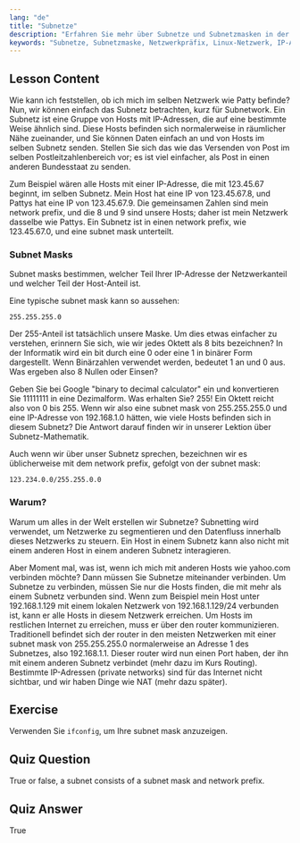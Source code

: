 ```yaml
---
lang: "de"
title: "Subnetze"
description: "Erfahren Sie mehr über Subnetze und Subnetzmasken in der Linux-Netzwerktechnik. Verstehen Sie Netzwerkpräfixe und wie Subnetze den Datenverkehr segmentieren. Beginnen Sie mit diesem anfängerfreundlichen Leitfaden!"
keywords: "Subnetze, Subnetzmaske, Netzwerkpräfix, Linux-Netzwerk, IP-Adresse, Anfänger, Tutorial, ifconfig"
---
```


## Lesson Content

Wie kann ich feststellen, ob ich mich im selben Netzwerk wie Patty befinde? Nun, wir können einfach das Subnetz betrachten, kurz für Subnetwork. Ein Subnetz ist eine Gruppe von Hosts mit IP-Adressen, die auf eine bestimmte Weise ähnlich sind. Diese Hosts befinden sich normalerweise in räumlicher Nähe zueinander, und Sie können Daten einfach an und von Hosts im selben Subnetz senden. Stellen Sie sich das wie das Versenden von Post im selben Postleitzahlenbereich vor; es ist viel einfacher, als Post in einen anderen Bundesstaat zu senden.

Zum Beispiel wären alle Hosts mit einer IP-Adresse, die mit 123.45.67 beginnt, im selben Subnetz. Mein Host hat eine IP von 123.45.67.8, und Pattys hat eine IP von 123.45.67.9. Die gemeinsamen Zahlen sind mein network prefix, und die 8 und 9 sind unsere Hosts; daher ist mein Netzwerk dasselbe wie Pattys. Ein Subnetz ist in einen network prefix, wie 123.45.67.0, und eine subnet mask unterteilt.

### Subnet Masks

Subnet masks bestimmen, welcher Teil Ihrer IP-Adresse der Netzwerkanteil und welcher Teil der Host-Anteil ist.

Eine typische subnet mask kann so aussehen:

```plaintext
255.255.255.0
```

Der 255-Anteil ist tatsächlich unsere Maske. Um dies etwas einfacher zu verstehen, erinnern Sie sich, wie wir jedes Oktett als 8 bits bezeichnen? In der Informatik wird ein bit durch eine 0 oder eine 1 in binärer Form dargestellt. Wenn Binärzahlen verwendet werden, bedeutet 1 an und 0 aus. Was ergeben also 8 Nullen oder Einsen?

Geben Sie bei Google "binary to decimal calculator" ein und konvertieren Sie 11111111 in eine Dezimalform. Was erhalten Sie? 255! Ein Oktett reicht also von 0 bis 255. Wenn wir also eine subnet mask von 255.255.255.0 und eine IP-Adresse von 192.168.1.0 hätten, wie viele Hosts befinden sich in diesem Subnetz? Die Antwort darauf finden wir in unserer Lektion über Subnetz-Mathematik.

Auch wenn wir über unser Subnetz sprechen, bezeichnen wir es üblicherweise mit dem network prefix, gefolgt von der subnet mask:

```plaintext
123.234.0.0/255.255.0.0
```

### Warum?

Warum um alles in der Welt erstellen wir Subnetze? Subnetting wird verwendet, um Netzwerke zu segmentieren und den Datenfluss innerhalb dieses Netzwerks zu steuern. Ein Host in einem Subnetz kann also nicht mit einem anderen Host in einem anderen Subnetz interagieren.

Aber Moment mal, was ist, wenn ich mich mit anderen Hosts wie yahoo.com verbinden möchte? Dann müssen Sie Subnetze miteinander verbinden. Um Subnetze zu verbinden, müssen Sie nur die Hosts finden, die mit mehr als einem Subnetz verbunden sind. Wenn zum Beispiel mein Host unter 192.168.1.129 mit einem lokalen Netzwerk von 192.168.1.129/24 verbunden ist, kann er alle Hosts in diesem Netzwerk erreichen. Um Hosts im restlichen Internet zu erreichen, muss er über den router kommunizieren. Traditionell befindet sich der router in den meisten Netzwerken mit einer subnet mask von 255.255.255.0 normalerweise an Adresse 1 des Subnetzes, also 192.168.1.1. Dieser router wird nun einen Port haben, der ihn mit einem anderen Subnetz verbindet (mehr dazu im Kurs Routing). Bestimmte IP-Adressen (private networks) sind für das Internet nicht sichtbar, und wir haben Dinge wie NAT (mehr dazu später).

## Exercise

Verwenden Sie `ifconfig`, um Ihre subnet mask anzuzeigen.

## Quiz Question

True or false, a subnet consists of a subnet mask and network prefix.

## Quiz Answer

True
